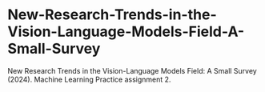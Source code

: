 # New-Research-Trends-in-the-Vision-Language-Models-Field-A-Small-Survey
New Research Trends in the Vision-Language Models Field: A Small Survey (2024). Machine Learning Practice assignment 2.
